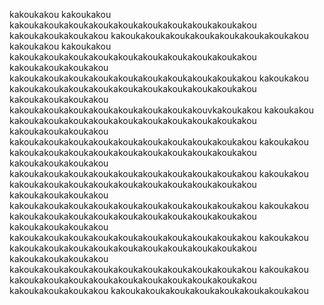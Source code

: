 kakoukakou kakoukakou
kakoukakoukakoukakoukakoukakoukakoukakoukakoukakou
kakoukakoukakoukakou
kakoukakoukakoukakoukakoukakoukakoukakou
kakoukakou kakoukakou
kakoukakoukakoukakoukakoukakoukakoukakoukakoukakou
kakoukakoukakoukakou
kakoukakoukakoukakoukakoukakoukakoukakoukakoukakou kakoukakou
kakoukakoukakoukakoukakoukakoukakoukakoukakoukakou
kakoukakoukakoukakou
kakoukakoukakoukakoukakoukakoukakoukakouvkakoukakou kakoukakou
kakoukakoukakoukakoukakoukakoukakoukakoukakoukakou
kakoukakoukakoukakou
kakoukakoukakoukakoukakoukakoukakoukakoukakoukakou kakoukakou
kakoukakoukakoukakoukakoukakoukakoukakoukakoukakou
kakoukakoukakoukakou
kakoukakoukakoukakoukakoukakoukakoukakoukakoukakou kakoukakou
kakoukakoukakoukakoukakoukakoukakoukakoukakoukakou
kakoukakoukakoukakou
kakoukakoukakoukakoukakoukakoukakoukakoukakoukakou kakoukakou
kakoukakoukakoukakoukakoukakoukakoukakoukakoukakou
kakoukakoukakoukakou
kakoukakoukakoukakoukakoukakoukakoukakoukakoukakou kakoukakou
kakoukakoukakoukakoukakoukakoukakoukakoukakoukakou
kakoukakoukakoukakou
kakoukakoukakoukakoukakoukakoukakoukakoukakoukakou kakoukakou
kakoukakoukakoukakoukakoukakoukakoukakoukakoukakou
kakoukakoukakoukakou
kakoukakoukakoukakoukakoukakoukakoukakou